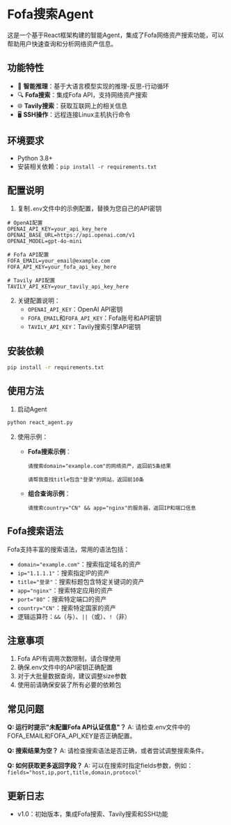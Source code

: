 # Fofa搜索Agent

这是一个基于React框架构建的智能Agent，集成了Fofa网络资产搜索功能，可以帮助用户快速查询和分析网络资产信息。

## 功能特性

- 🧠 **智能推理**：基于大语言模型实现的推理-反思-行动循环
- 🔍 **Fofa搜索**：集成Fofa API，支持网络资产搜索
- 🌐 **Tavily搜索**：获取互联网上的相关信息
- 🖥️ **SSH操作**：远程连接Linux主机执行命令

## 环境要求

- Python 3.8+ 
- 安装相关依赖：`pip install -r requirements.txt`

## 配置说明

1. 复制`.env`文件中的示例配置，替换为您自己的API密钥

```
# OpenAI配置
OPENAI_API_KEY=your_api_key_here
OPENAI_BASE_URL=https://api.openai.com/v1
OPENAI_MODEL=gpt-4o-mini

# Fofa API配置
FOFA_EMAIL=your_email@example.com
FOFA_API_KEY=your_fofa_api_key_here

# Tavily API配置
TAVILY_API_KEY=your_tavily_api_key_here
```

2. 关键配置说明：
   - `OPENAI_API_KEY`：OpenAI API密钥
   - `FOFA_EMAIL`和`FOFA_API_KEY`：Fofa账号和API密钥
   - `TAVILY_API_KEY`：Tavily搜索引擎API密钥

## 安装依赖

```bash
pip install -r requirements.txt
```

## 使用方法

1. 启动Agent

```bash
python react_agent.py
```

2. 使用示例：

   - **Fofa搜索示例**：
     ```
     请搜索domain="example.com"的网络资产，返回前5条结果
     ```
     ```
     请帮我查找title包含"登录"的网站，返回前10条
     ```

   - **组合查询示例**：
     ```
     请搜索country="CN" && app="nginx"的服务器，返回IP和端口信息
     ```

## Fofa搜索语法

Fofa支持丰富的搜索语法，常用的语法包括：

- `domain="example.com"`：搜索指定域名的资产
- `ip="1.1.1.1"`：搜索指定IP的资产
- `title="登录"`：搜索标题包含特定关键词的资产
- `app="nginx"`：搜索特定应用的资产
- `port="80"`：搜索特定端口的资产
- `country="CN"`：搜索特定国家的资产
- 逻辑运算符：`&&`（与）、`||`（或）、`!`（非）

## 注意事项

1. Fofa API有调用次数限制，请合理使用
2. 确保.env文件中的API密钥正确配置
3. 对于大批量数据查询，建议调整size参数
4. 使用前请确保安装了所有必要的依赖包

## 常见问题

**Q: 运行时提示"未配置Fofa API认证信息"？**
A: 请检查.env文件中的FOFA_EMAIL和FOFA_API_KEY是否正确配置。

**Q: 搜索结果为空？**
A: 请检查搜索语法是否正确，或者尝试调整搜索条件。

**Q: 如何获取更多返回字段？**
A: 可以在搜索时指定fields参数，例如：`fields="host,ip,port,title,domain,protocol"`

## 更新日志

- v1.0：初始版本，集成Fofa搜索、Tavily搜索和SSH功能